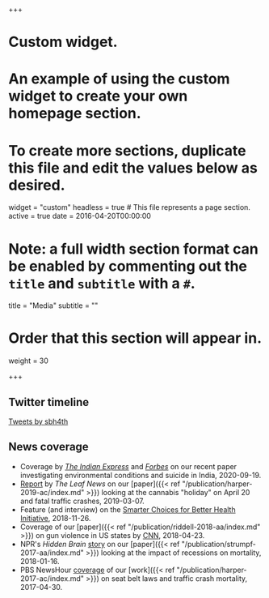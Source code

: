 +++
# Custom widget.
# An example of using the custom widget to create your own homepage section.
# To create more sections, duplicate this file and edit the values below as desired.
widget = "custom"
headless = true  # This file represents a page section.
active = true
date = 2016-04-20T00:00:00

# Note: a full width section format can be enabled by commenting out the `title` and `subtitle` with a `#`.
title = "Media"
subtitle = ""

# Order that this section will appear in.
weight = 30

+++
## Twitter timeline
<a class="twitter-timeline" data-width="600" data-height="400" href="https://twitter.com/sbh4th?ref_src=twsrc%5Etfw">Tweets by sbh4th</a> <script async src="https://platform.twitter.com/widgets.js" charset="utf-8"></script>

## News coverage
- Coverage by [*The Indian Express*](https://indianexpress.com/article/india/extreme-wet-conditions-linked-to-increase-in-suicides-in-rural-india-study-6601839/) and [*Forbes*](https://www.forbes.com/sites/dishashetty/2020/09/24/droughts-floods-linked-to-mental-health-finds-new-study/#6529641a10f4) on our recent paper investigating environmental conditions and suicide in India, 2020-09-19. 
- [Report](https://www.theleafnews.com/news/do-fatal-car-crashes-actually-increase-on-420-not-so-fast-says-new-research-506836442.html) by *The Leaf News* on our [paper]({{< ref "/publication/harper-2019-ac/index.md" >}}) looking at the cannabis "holiday" on April 20 and fatal traffic crashes, 2019-03-07.
- Feature (and interview) on the [Smarter Choices for Better Health Initiative](https://www.eur.nl/en/news/even-netherlands-has-important-differences-between-health-poor-and-rich-we-would-decrease), 2018-11-26.
- Coverage of our [paper]({{< ref "/publication/riddell-2018-aa/index.md" >}}) on gun violence in US states by [CNN](https://www.cnn.com/2018/04/23/health/gun-deaths-in-men-by-state-study/index.html), 2018-04-23.
- NPR's *Hidden Brain*
[story](https://www.tpr.org/post/hidden-brain-great-recession-deaths) on our [paper]({{< ref "/publication/strumpf-2017-aa/index.md" >}}) looking at the impact of recessions on mortality, 2018-01-16.
- PBS NewsHour [coverage](https://www.pbs.org/newshour/nation/click-it-or-ticket-seat-belt-laws) of our [work]({{< ref "/publication/harper-2017-ac/index.md" >}}) on seat belt laws and traffic crash mortality, 2017-04-30. 
